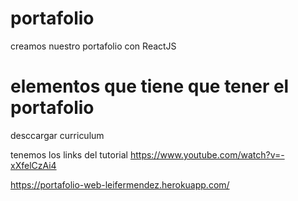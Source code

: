 # portafolio
  creamos nuestro portafolio con ReactJS
# elementos que tiene que tener el portafolio
desccargar curriculum

tenemos los links del tutorial 
https://www.youtube.com/watch?v=-xXfelCzAi4

https://portafolio-web-leifermendez.herokuapp.com/

